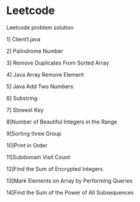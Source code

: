 # Leetcode
Leetcode problem solution
 
1] Client1.java 
 
2] Palindrome Number

3] Remove Duplicates From Sorted Array
 
4] Java Array Remove Element    
 
5] Java Add Two Numbers 

6] Substring

7] Slowest Key 

8]Number of Beautiful Integers in the Range

9]Sorting three Group

10]Print in Order

11]Subdomain Visit Count

12]Find the Sum of Encrypted Integers

13]Mark Elements on Array by Performing Queries

14]Find the Sum of the Power of All Subsequences
